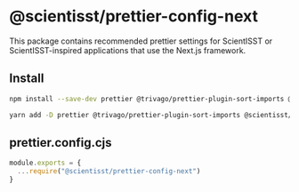# @scientisst/prettier-config-next
This package contains recommended prettier settings for ScientISST or ScientISST-inspired applications that use the Next.js framework.

## Install

```bash
npm install --save-dev prettier @trivago/prettier-plugin-sort-imports @scientisst/prettier-config-next
```

```bash
yarn add -D prettier @trivago/prettier-plugin-sort-imports @scientisst/prettier-config-next
```

## prettier.config.cjs

```js
module.exports = {
  ...require("@scientisst/prettier-config-next")
}
```
